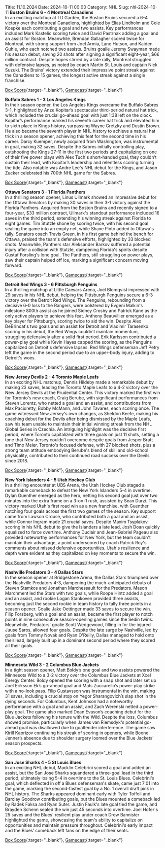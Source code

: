 Title: 11.10.2024
Date: 2024-10-11 00:00
Category: NHL 
Slug: nhl-2024-10-11 
**Boston Bruins 6 - 4 Montreal Canadiens**  
In an exciting matchup at TD Garden, the Boston Bruins secured a 6-4 victory over the Montreal Canadiens, highlighted by Elias Lindholm and Cole Koepke each contributing a goal and two assists. Key performances included Mark Kastelic scoring twice and David Pastrnak adding a goal and an assist for Boston. Meanwhile, Brendan Gallagher scored twice for Montreal, with strong support from Joel Armia, Lane Hutson, and Kaiden Guhle, who each notched two assists. Bruins goalie Jeremy Swayman made his season debut, saving 20 shots after signing a significant eight-year, $66 million contract. Despite hopes stirred by a late rally, Montreal struggled with defensive lapses, as noted by coach Martin St. Louis and captain Nick Suzuki. The Bruins' victory extended their impressive point streak against the Canadiens to 15 games, the longest active streak against a single franchise. 

[Box Score](/gamecenter/mtl-vs-bos/2024/10/10/2024020011){:target="_blank"}, [Gamecast](https://www.nhl.com/news/montreal-canadiens-boston-bruins-game-recap-october-10){:target="_blank"}<br>

**Buffalo Sabres 1 - 3 Los Angeles Kings**  
In their season opener, the Los Angeles Kings overcame the Buffalo Sabres 3-1, highlighted by Anze Kopitar’s spectacular third-period natural hat trick, which included the crucial go-ahead goal with just 1:38 left on the clock. Kopitar’s performance marked his seventh career hat trick and elevated him to sixth place in Kings history, surpassing Wayne Gretzky and Dustin Brown. He also became the seventh player in NHL history to achieve a natural hat trick in a season opener, achieving this feat for the second time in his career. Darcy Kuemper, newly acquired from Washington, was instrumental in goal, making 32 saves. Despite the Sabres initially controlling play, outshooting the Kings 27-11 in the first two periods and capitalizing on one of their five power plays with Alex Tuch's short-handed goal, they couldn’t sustain their lead, with Kopitar’s leadership and relentless scoring turning the tide. Also notable was Andre Lee's NHL debut for the Kings, and Jason Zucker celebrated his 700th NHL game for the Sabres. 

[Box Score](/gamecenter/lak-vs-buf/2024/10/10/2024020012){:target="_blank"}, [Gamecast](https://www.nhl.com/news/los-angeles-kings-buffalo-sabres-game-recap-october-10){:target="_blank"}<br>

**Ottawa Senators 3 - 1 Florida Panthers**  
In a thrilling season opener, Linus Ullmark showed an impressive debut for the Ottawa Senators by making 30 saves in their 3-1 victory against the Florida Panthers. Acquired from the Boston Bruins and recently signed to a four-year, $33 million contract, Ullmark's standout performance included 16 saves in the third period, extending his winning streak against Florida to eight games. Tim Stutzle shone by scoring twice, with his second goal sealing the game into an empty net, while Shane Pinto added to Ottawa's tally. Senators coach Travis Green, in his first game behind the bench for Ottawa, praised the team's defensive efforts, highlighted by 33 blocked shots. Meanwhile, Panthers star Aleksander Barkov suffered a potential injury after a collision with Stutzle, dampening Florida's spirits despite Gustaf Forsling's lone goal. The Panthers, still struggling on power plays, saw their captain helped off ice, marking a significant concern moving forward. 

[Box Score](/gamecenter/fla-vs-ott/2024/10/10/2024020013){:target="_blank"}, [Gamecast](https://www.nhl.com/news/florida-panthers-ottawa-senators-game-recap-october-10){:target="_blank"}<br>

**Detroit Red Wings 3 - 6 Pittsburgh Penguins**  
In a thrilling matchup at Little Caesars Arena, Joel Blomqvist impressed with 29 saves in his NHL debut, helping the Pittsburgh Penguins secure a 6-3 victory over the Detroit Red Wings. The Penguins, rebounding from a decisive 6-0 loss to the Rangers, were bolstered by Evgeni Malkin's milestone 800th assist as he joined Sidney Crosby and Patrick Kane as the only active players to achieve this feat. Anthony Beauvillier emerged as a key player for Pittsburgh, scoring twice to aid the win. Despite Alex DeBrincat's two goals and an assist for Detroit and Vladimir Tarasenko scoring in his debut, the Red Wings couldn't maintain momentum, struggling defensively after a solid first period. Erik Karlsson contributed a power-play goal while Kevin Hayes capped the scoring, as the Penguins capitalized on Detroit's defensive lapses. Red Wings defenseman Jeff Petry left the game in the second period due to an upper-body injury, adding to Detroit's woes. 

[Box Score](/gamecenter/pit-vs-det/2024/10/10/2024020014){:target="_blank"}, [Gamecast](https://www.nhl.com/news/pittsburgh-penguins-detroit-red-wings-game-recap-october-10){:target="_blank"}<br>

**New Jersey Devils 2 - 4 Toronto Maple Leafs**  
In an exciting NHL matchup, Dennis Hildeby made a remarkable debut by making 23 saves, leading the Toronto Maple Leafs to a 4-2 victory over the New Jersey Devils at the Prudential Center. This victory marked the first win for Toronto's new coach, Craig Berube, with significant performances from Steven Lorentz, who netted a goal and an assist, and contributions from Max Pacioretty, Bobby McMann, and John Tavares, each scoring once. The game witnessed New Jersey's own changes, as Sheldon Keefe, making his coaching debut for the Devils after being dismissed by the Maple Leafs, saw his team unable to maintain their initial winning streak from the NHL Global Series in Czechia. An intriguing highlight was the decisive first period, where Toronto capitalized with three goals on just 11 shots, setting a tone that New Jersey couldn’t overcome despite goals from Jesper Bratt and Timo Meier. Toronto's focused defense, with 27 blocked shots, plus a strong team attitude embodying Berube's blend of skill and old-school physicality, contributed to their continued road success over the Devils since 2018. 

[Box Score](/gamecenter/tor-vs-njd/2024/10/10/2024020015){:target="_blank"}, [Gamecast](https://www.nhl.com/news/toronto-maple-leafs-new-jersey-devils-game-recap-october-10){:target="_blank"}<br>

**New York Islanders 4 - 5 Utah Hockey Club**  
In a thrilling encounter at UBS Arena, the Utah Hockey Club staged a remarkable comeback to defeat the New York Islanders 5-4 in overtime. Dylan Guenther emerged as the hero, netting his second goal just over two minutes into the extra frame on a 3-on-1 rush, assisted by Sean Durzi. This victory marked Utah's first road win as a new franchise, with Guenther notching four goals across the first two games of the season. Key support came from Lawson Crouse, who contributed both a goal and an assist, while Connor Ingram made 21 crucial saves. Despite Maxim Tsyplakov scoring in his NHL debut to give the Islanders a late lead, Josh Doan quickly equalized to force overtime. Anthony Duclair and Jean-Gabriel Pageau also provided noteworthy performances for New York, but the team couldn't maintain their advantage, a point underscored by coach Patrick Roy's comments about missed defensive opportunities. Utah's resilience and depth were evident as they capitalized on key moments to secure the win. 

[Box Score](/gamecenter/uta-vs-nyi/2024/10/10/2024020016){:target="_blank"}, [Gamecast](https://www.nhl.com/news/utah-hockey-club-new-york-islanders-game-recap-october-10){:target="_blank"}<br>

**Nashville Predators 3 - 4 Dallas Stars**  
In the season opener at Bridgestone Arena, the Dallas Stars triumphed over the Nashville Predators 4-3, dampening the much-anticipated debuts of Steven Stamkos and Jonathan Marchessault for the Predators. Mason Marchment led the Stars with two goals, while Roope Hintz added a goal and an assist, and rookie Logan Stankoven provided three assists, becoming just the second rookie in team history to tally three points in a season opener. Goalie Jake Oettinger made 33 saves to secure the win. Filip Forsberg, with a goal and an assist, became the first player to notch points in nine consecutive season-opening games since the Sedin twins. Meanwhile, Predators' goalie Scott Wedgewood, filling in for the injured Juuse Saros, allowed four goals. Despite the late surge by Nashville, led by goals from Tommy Novak and Ryan O'Reilly, Dallas managed to hold onto their lead, largely built up in a dominant second period where they scored all their goals. 

[Box Score](/gamecenter/dal-vs-nsh/2024/10/10/2024020017){:target="_blank"}, [Gamecast](https://www.nhl.com/news/dallas-stars-nashville-predators-game-recap-october-10){:target="_blank"}<br>

**Minnesota Wild 3 - 2 Columbus Blue Jackets**  
In a tight season opener, Matt Boldy’s one goal and two assists powered the Minnesota Wild to a 3-2 victory over the Columbus Blue Jackets at Xcel Energy Center. Boldy opened the scoring with a snap shot and later set up Joel Eriksson Ek’s go-ahead goal and Mats Zuccarello’s power-play strike with a no-look pass. Filip Gustavsson was instrumental in the win, making 31 saves, including a crucial stop on Yegor Sharangovich’s slap shot in the dying seconds. For Columbus, Kent Johnson had a noteworthy performance with a goal and an assist, and Zach Werenski netted a power-play goal. The game also marked Dean Evason’s coaching debut for the Blue Jackets following his tenure with the Wild. Despite the loss, Columbus showed promise, particularly when James van Riemsdyk's potential go-ahead goal was disallowed due to goaltender interference. The game saw Kirill Kaprizov continuing his streak of scoring in openers, while Boone Jenner’s absence due to shoulder surgery loomed over the Blue Jackets’ season prospects. 

[Box Score](/gamecenter/cbj-vs-min/2024/10/10/2024020018){:target="_blank"}, [Gamecast](https://www.nhl.com/news/columbus-blue-jackets-minnesota-wild-game-recap-october-10){:target="_blank"}<br>

**San Jose Sharks 4 - 5 St Louis Blues**  
In an exciting NHL debut, Macklin Celebrini scored a goal and added an assist, but the San Jose Sharks squandered a three-goal lead in the third period, ultimately losing 5-4 in overtime to the St. Louis Blues. Celebrini's goal, which deflected in off a Blues defenseman's skate, came just 7:01 into the game, marking the second-fastest goal by a No. 1 overall draft pick in NHL history. The Sharks appeared dominant early with Tyler Toffoli and Barclay Goodrow contributing goals, but the Blues mounted a comeback led by Radek Faksa and Ryan Suter. Justin Faulk's late goal tied the game, and Brayden Schenn sealed the win just 45 seconds into overtime. Joel Hofer's 25 saves and the Blues' resilient play under coach Drew Bannister highlighted the game, showcasing the team's ability to capitalize on opportunities and maintain pressure throughout. Celebrini's early impact and the Blues' comeback left fans on the edge of their seats. 

[Box Score](/gamecenter/stl-vs-sjs/2024/10/10/2024020019){:target="_blank"}, [Gamecast](https://www.nhl.com/news/st-louis-blues-san-jose-sharks-game-recap-october-10){:target="_blank"}<br>


